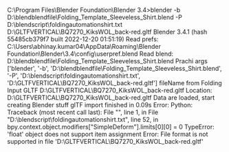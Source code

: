 C:\Program Files\Blender Foundation\Blender 3.4>blender -b D:\blendblendfile\Folding_Template_Sleeveless_Shirt.blend -P D:\blendscript\foldingautomationshirt.txt D:\GLTFVERTICAL\BQ7270_KiksWOL_back-red.gltf
Blender 3.4.1 (hash 55485cb379f7 built 2022-12-20 01:51:19)
Read prefs: C:\Users\abhinay.kumar04\AppData\Roaming\Blender Foundation\Blender\3.4\config\userpref.blend
Read blend: D:\blendblendfile\Folding_Template_Sleeveless_Shirt.blend
Prachi args ['blender', '-b', 'D:\\blendblendfile\\Folding_Template_Sleeveless_Shirt.blend', '-P', 'D:\\blendscript\\foldingautomationshirt.txt', 'D:\\GLTFVERTICAL\\BQ7270_KiksWOL_back-red.gltf']
fileName from Folding Input GLTF D:\GLTFVERTICAL\BQ7270_KiksWOL_back-red.gltf
Location: D:\GLTFVERTICAL\BQ7270_KiksWOL_back-red.gltf
Data are loaded, start creating Blender stuff
glTF import finished in 0.09s
Error: Python: Traceback (most recent call last):
  File "<string>", line 1, in <module>
  File "D:\blendscript\foldingautomationshirt.txt", line 52, in <module>
    bpy.context.object.modifiers["SimpleDeform"].limits[0][0] = 0
TypeError: 'float' object does not support item assignment
Error: File format is not supported in file 'D:\GLTFVERTICAL\BQ7270_KiksWOL_back-red.gltf'
